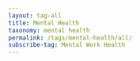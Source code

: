 ```yaml
---
layout: tag-all
title: Mental Health
taxonomy: mental health
permalink: /tags/mental-health/all/
subscribe-tag: Mental Work Health
---
```

